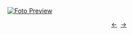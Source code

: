 [![Foto Preview](preview/n388.avif)](https://20essentials.github.io/project-000-388)

<div align="center" style="display: flex; justify-content: center;">
  <a  href="https://github.com/20essentials/project-000-387" target="_blank">&#8592;</a>
  &nbsp;&nbsp;
  <a  href="https://github.com/20essentials/project-000-389" target="_blank">&#8594;</a>
</div>
